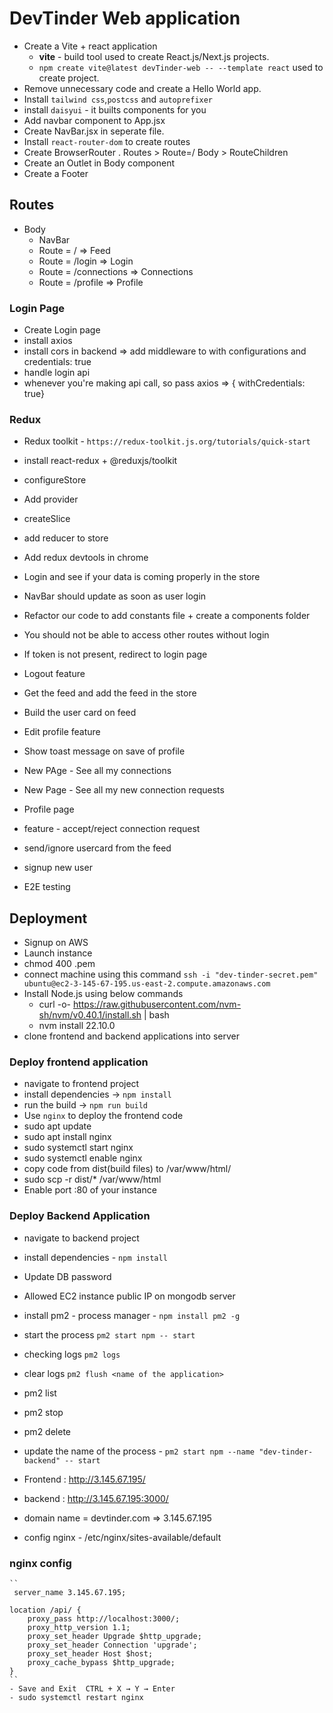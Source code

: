 # DevTinder Web application

- Create a Vite + react application 
    - **vite** - build tool used to create React.js/Next.js projects.
    - `npm create vite@latest devTinder-web -- --template react` used to create project.
- Remove unnecessary code and create a Hello World app.
- Install `tailwind css`,`postcss` and `autoprefixer`
- install `daisyui` - it builts components for you
- Add navbar component to App.jsx
- Create NavBar.jsx in seperate file.
- Install `react-router-dom` to create routes
- Create BrowserRouter . Routes > Route=/ Body > RouteChildren
- Create an Outlet in Body component
- Create a Footer
## Routes
- Body
    - NavBar
    - Route = /  => Feed
    - Route = /login  => Login
    - Route = /connections  => Connections
    - Route = /profile  => Profile

### Login Page
- Create Login page
- install axios
- install cors in backend => add middleware to with configurations and credentials: true
- handle login api
- whenever you're making api call, so pass axios => { withCredentials: true}

### Redux
- Redux toolkit - `https://redux-toolkit.js.org/tutorials/quick-start`
- install react-redux + @reduxjs/toolkit
- configureStore
- Add provider
- createSlice
- add reducer to store
- Add redux devtools in chrome

- Login and see if your data is coming properly in the store
- NavBar should update as soon as user login
- Refactor our code to add constants file + create a components folder
- You should not be able to access other routes without login
- If token is not present, redirect to login page
- Logout feature
- Get the feed and add the feed in the store
- Build the user card on feed
- Edit profile feature
- Show toast message on save of profile
- New PAge - See all my connections
- New Page - See all my new connection requests
- Profile page
- feature - accept/reject connection request
- send/ignore usercard from the feed
- signup new user
- E2E testing



## Deployment
- Signup on AWS
- Launch instance
- chmod 400 <secret>.pem
- connect machine using this command `ssh -i "dev-tinder-secret.pem" ubuntu@ec2-3-145-67-195.us-east-2.compute.amazonaws.com`
- Install Node.js using below commands
    - curl -o- https://raw.githubusercontent.com/nvm-sh/nvm/v0.40.1/install.sh | bash
    - nvm install 22.10.0 
- clone frontend and backend applications into server

### Deploy frontend application
- navigate to frontend project
- install dependencies -> `npm install`
- run the build -> `npm run build`
- Use `nginx` to deploy the frontend code
- sudo apt update
- sudo apt install nginx
- sudo systemctl start nginx
- sudo systemctl enable nginx
- copy code from dist(build files) to /var/www/html/
- sudo scp -r dist/* /var/www/html
- Enable port :80 of your instance

### Deploy Backend Application
- navigate to backend project
- install dependencies - `npm install`
- Update DB password
- Allowed EC2 instance public IP on mongodb server
- install pm2 - process manager - `npm install pm2 -g`
- start the process `pm2 start npm -- start`
- checking logs `pm2 logs`
- clear logs `pm2 flush <name of the application>`
- pm2 list
- pm2 stop <name of the process>
- pm2 delete <name of the process>
- update the name of the process - `pm2 start npm --name "dev-tinder-backend" -- start`

- Frontend : http://3.145.67.195/
- backend : http://3.145.67.195:3000/
- domain name = devtinder.com => 3.145.67.195
- config nginx - /etc/nginx/sites-available/default
### nginx config
    ``
     server_name 3.145.67.195;

    location /api/ {
        proxy_pass http://localhost:3000/;
        proxy_http_version 1.1;
        proxy_set_header Upgrade $http_upgrade;
        proxy_set_header Connection 'upgrade';
        proxy_set_header Host $host;
        proxy_cache_bypass $http_upgrade;
    }
    ``
    - Save and Exit  CTRL + X → Y → Enter
    - sudo systemctl restart nginx